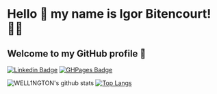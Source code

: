 # Hello 👋 my name is Igor Bitencourt! 👨‍💻
## Welcome to my GitHub profile 👋

[![Linkedin Badge](https://img.shields.io/badge/LinkedIn-blue?style=flat-square&logo=Linkedin&logoColor=white&link=https://www.linkedin.com/in/igorbdev/)](https://www.linkedin.com/in/igorbdev/)
[![GHPages Badge](https://img.shields.io/badge/GitHub%20Pages-black?style=flat-square&logo=GitHub&logoColor=white&link=https://igorb-dev.github.io/igorb-dev/)](https://igorb-dev.github.io/igorb-dev/)


![WELL1NGTON's github stats](https://github-readme-stats.vercel.app/api?username=igorb-dev&show_icons=true&count_private=true&theme=monokai)
[![Top Langs](https://github-readme-stats.vercel.app/api/top-langs/?username=igorb-dev)](https://github.com/igorb-dev/github-readme-stats&theme=monokai)
